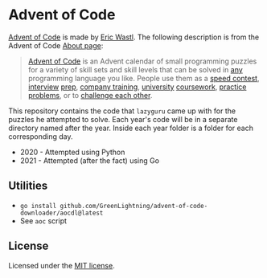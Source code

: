 # Advent of Code

[Advent of Code][aoc] is made by [Eric Wastl](http://was.tl/).  The following
description is from the Advent of Code [About
page](https://adventofcode.com/2020/about):

> [Advent of Code][aoc] is an Advent calendar of small programming puzzles for
a variety of skill sets and skill levels that can be solved in
[any](https://github.com/search?q=advent+of+code) programming language you
like.  People use them as a [speed
contest](https://adventofcode.com/leaderboard),
[interview](https://y3l2n.com/2018/05/09/interview-prep-advent-of-code/)
[prep](https://twitter.com/dznqbit/status/1037607793144938497), [company
training](https://twitter.com/pgoultiaev/status/950805811583963137),
[university](https://gitlab.com/imhoffman/fa19b4-mat3006/wikis/home)
[coursework](https://www.gribblelab.org/scicomp2019/),
[practice](https://twitter.com/mrdanielklein/status/936267621468483584)
[problems](https://comp215.blogs.rice.edu/), or to [challenge each
other](https://www.reddit.com/r/adventofcode/search?q=flair%3Aupping&restrict_sr=on).

This repository contains the code that `lazyguru` came up with for the puzzles he
attempted to solve.  Each year's code will be in a separate directory named after
the year. Inside each year folder is a folder for each corresponding day.

* 2020 - Attempted using Python
* 2021 - Attempted (after the fact) using Go

[aoc]: https://adventofcode.com/

## Utilities
* `go install github.com/GreenLightning/advent-of-code-downloader/aocdl@latest`
* See `aoc` script

## License

Licensed under the [MIT license](LICENSE).
